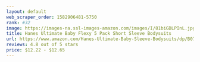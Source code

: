 ```yaml
---
layout: default 
﻿web_scraper_order: 1582906481-5750
rank: #32
image: https://images-na.ssl-images-amazon.com/images/I/81biGDLPInL.jpg
title: Hanes Ultimate Baby Flexy 5 Pack Short Sleeve Bodysuits
url: https://www.amazon.com/Hanes-Ultimate-Baby-Sleeve-Bodysuits/dp/B07CY7L3YD/ref=zg_mw_fashion_32?_encoding=UTF8&psc=1&refRID=66WPJ0NPG4B2ZT1JZ4BC
reviews: 4.8 out of 5 stars
price: $12.22 - $12.65
---
```

